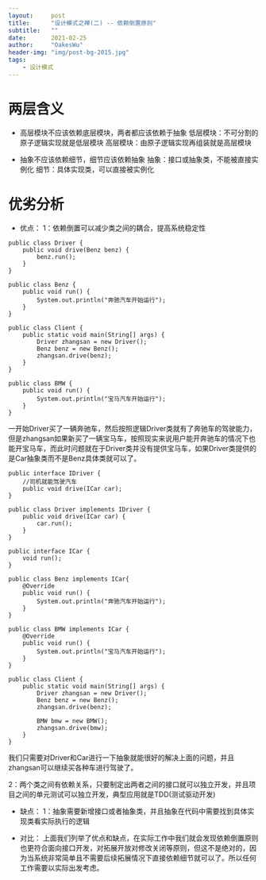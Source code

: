 ```yaml
---
layout:     post
title:      "设计模式之禅(二) -- 依赖倒置原则"
subtitle:   ""
date:       2021-02-25
author:     "OakesWu"
header-img: "img/post-bg-2015.jpg"
tags:
    - 设计模式
---
```


# 两层含义
- 高层模块不应该依赖底层模块，两者都应该依赖于抽象
低层模块：不可分割的原子逻辑实现就是低层模块
高层模块：由原子逻辑实现再组装就是高层模块

- 抽象不应该依赖细节，细节应该依赖抽象
抽象：接口或抽象类，不能被直接实例化
细节：具体实现类，可以直接被实例化

# 优劣分析
-  优点：
1：依赖倒置可以减少类之间的耦合，提高系统稳定性

```
public class Driver {
    public void drive(Benz benz) {
        benz.run();
    }
}

public class Benz {
    public void run() {
        System.out.println("奔驰汽车开始运行");
    }
}

public class Client {
    public static void main(String[] args) {
        Driver zhangsan = new Driver();
        Benz benz = new Benz();
        zhangsan.drive(benz);
    }
}

public class BMW {
    public void run() {
        System.out.println("宝马汽车开始运行");
    }
}
```

一开始Driver买了一辆奔驰车，然后按照逻辑Driver类就有了奔驰车的驾驶能力，但是zhangsan如果新买了一辆宝马车，按照现实来说用户能开奔驰车的情况下也能开宝马车，而此时问题就在于Driver类并没有提供宝马车，如果Driver类提供的是Car抽象类而不是Benz具体类就可以了。

```
public interface IDriver {
    //司机就能驾驶汽车
    public void drive(ICar car);
}

public class Driver implements IDriver {
    public void drive(ICar car) {
        car.run();
    }
}

public interface ICar {
    void run();
}

public class Benz implements ICar{
    @Override
    public void run() {
        System.out.println("奔驰汽车开始运行");
    }
}

public class BMW implements ICar {
    @Override
    public void run() {
        System.out.println("宝马汽车开始运行");
    }
}

public class Client {
    public static void main(String[] args) {
        Driver zhangsan = new Driver();
        Benz benz = new Benz();
        zhangsan.drive(benz);

        BMW bmw = new BMW();
        zhangsan.drive(bmw);
    }
}
```

我们只需要对Driver和Car进行一下抽象就能很好的解决上面的问题，并且zhangsan可以继续买各种车进行驾驶了。

2：两个类之间有依赖关系，只要制定出两者之间的接口就可以独立开发，并且项目之间的单元测试可以独立开发，典型应用就是TDD(测试驱动开发)

- 缺点：
1：抽象需要新增接口或者抽象类，并且抽象在代码中需要找到具体实现类看实际执行的逻辑

- 对比：
上面我们列举了优点和缺点，在实际工作中我们就会发现依赖倒置原则也更符合面向接口开发，对拓展开放对修改关闭等原则，但这不是绝对的，因为当系统非常简单且不需要后续拓展情况下直接依赖细节就可以了。所以任何工作需要以实际出发考虑。
